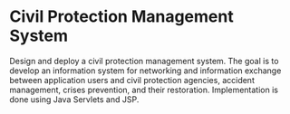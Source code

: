 # Civil Protection Management System
Design and deploy a civil protection management system. The goal is to develop an information system for networking and information exchange between application users and civil protection agencies, accident management, crises prevention, and their restoration. Implementation is done using Java Servlets and JSP.
